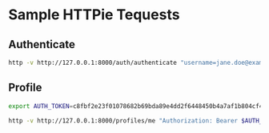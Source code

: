 Sample HTTPie Tequests
======================

## Authenticate

```bash
http -v http://127.0.0.1:8000/auth/authenticate "username=jane.doe@example.com" "password=abcdef123456"
```

## Profile

```bash
export AUTH_TOKEN=c8fbf2e23f01078682b69bda89e4dd2f6448450b4a7af1b804cf4b757e8f6e0f

http -v http://127.0.0.1:8000/profiles/me "Authorization: Bearer $AUTH_TOKEN"
```